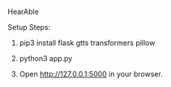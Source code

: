 HearAble

Setup Steps:
1. pip3 install flask gtts transformers pillow

2. python3 app.py

3. Open http://127.0.0.1:5000 in your browser.
